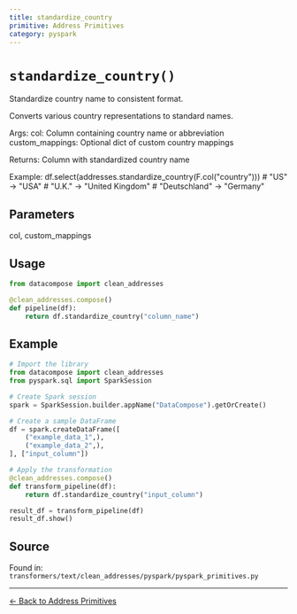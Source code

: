```yaml
---
title: standardize_country
primitive: Address Primitives
category: pyspark
---
```


# `standardize_country()`

Standardize country name to consistent format.

Converts various country representations to standard names.

Args:
    col: Column containing country name or abbreviation
    custom_mappings: Optional dict of custom country mappings

Returns:
    Column with standardized country name

Example:
    df.select(addresses.standardize_country(F.col("country")))
    # "US" -> "USA"
    # "U.K." -> "United Kingdom"
    # "Deutschland" -> "Germany"

## Parameters

col, custom_mappings

## Usage

```python
from datacompose import clean_addresses

@clean_addresses.compose()
def pipeline(df):
    return df.standardize_country("column_name")
```

## Example

```python
# Import the library
from datacompose import clean_addresses
from pyspark.sql import SparkSession

# Create Spark session
spark = SparkSession.builder.appName("DataCompose").getOrCreate()

# Create a sample DataFrame
df = spark.createDataFrame([
    ("example_data_1",),
    ("example_data_2",),
], ["input_column"])

# Apply the transformation
@clean_addresses.compose()
def transform_pipeline(df):
    return df.standardize_country("input_column")

result_df = transform_pipeline(df)
result_df.show()
```

## Source

Found in: `transformers/text/clean_addresses/pyspark/pyspark_primitives.py`

---
[← Back to Address Primitives](/primitives/addresses)
